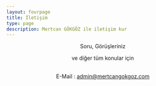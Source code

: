 ```yaml
---
layout: fourpage
title: İletişim
type: page
description: Mertcan GÖKGÖZ ile iletişim kur
---
```


<center>Soru, Görüşleriniz

ve diğer tüm konular için <br>

<br>

</center>

<center>
E-Mail : <a href="mailto:{{ 'admin@mertcangokgoz.com' | encode_email }}" title="Mail Gonder">admin@mertcangokgoz.com</a></center>
